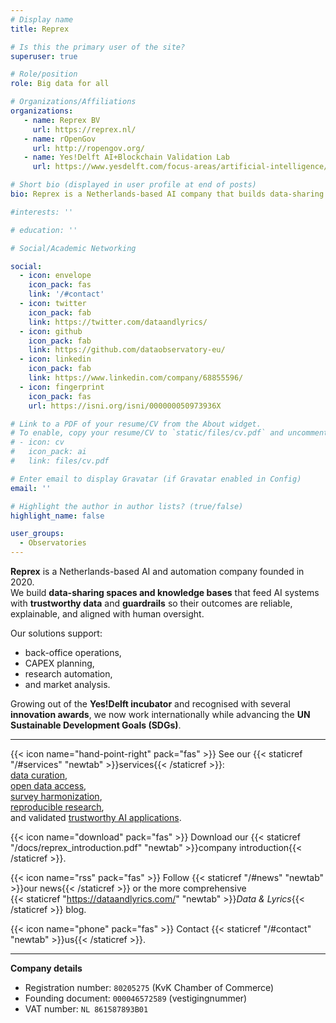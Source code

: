 ```yaml
---
# Display name
title: Reprex

# Is this the primary user of the site?
superuser: true

# Role/position
role: Big data for all

# Organizations/Affiliations
organizations:
   - name: Reprex BV
     url: https://reprex.nl/
   - name: rOpenGov
     url: http://ropengov.org/
   - name: Yes!Delft AI+Blockchain Validation Lab
     url: https://www.yesdelft.com/focus-areas/artificial-intelligence/

# Short bio (displayed in user profile at end of posts)
bio: Reprex is a Netherlands-based AI company that builds data-sharing spaces and knowledge bases to deliver trustworthy, explainable, and human-controlled AI.

#interests: ''

# education: ''

# Social/Academic Networking

social:
  - icon: envelope
    icon_pack: fas
    link: '/#contact'
  - icon: twitter
    icon_pack: fab
    link: https://twitter.com/dataandlyrics/
  - icon: github
    icon_pack: fab
    link: https://github.com/dataobservatory-eu/
  - icon: linkedin
    icon_pack: fab
    link: https://www.linkedin.com/company/68855596/
  - icon: fingerprint
    icon_pack: fas
    url: https://isni.org/isni/000000050973936X

# Link to a PDF of your resume/CV from the About widget.
# To enable, copy your resume/CV to `static/files/cv.pdf` and uncomment the lines below.
# - icon: cv
#   icon_pack: ai
#   link: files/cv.pdf

# Enter email to display Gravatar (if Gravatar enabled in Config)
email: ''

# Highlight the author in author lists? (true/false)
highlight_name: false

user_groups:
  - Observatories
---
```


**Reprex** is a Netherlands-based AI and automation company founded in 2020.  
We build **data-sharing spaces and knowledge bases** that feed AI systems with **trustworthy data** and **guardrails** so their outcomes are reliable, explainable, and aligned with human oversight.  

Our solutions support:  
- back-office operations,  
- CAPEX planning,  
- research automation,  
- and market analysis.  

Growing out of the **Yes!Delft incubator** and recognised with several **innovation awards**, we now work internationally while advancing the **UN Sustainable Development Goals (SDGs)**.  

---

{{< icon name="hand-point-right" pack="fas" >}} See our {{< staticref "/#services" "newtab" >}}services{{< /staticref >}}:  
[data curation](/service/data-curation/),  
[open data access](/service/open-data/),  
[survey harmonization](/software/retroharmonize/),  
[reproducible research](/service/research/),  
and validated [trustworthy AI applications](/service/trustworthy-ai/).  

{{< icon name="download" pack="fas" >}} Download our {{< staticref "/docs/reprex_introduction.pdf" "newtab" >}}company introduction{{< /staticref >}}.  

{{< icon name="rss" pack="fas" >}} Follow {{< staticref "/#news" "newtab" >}}our news{{< /staticref >}} or the more comprehensive  
{{< staticref "https://dataandlyrics.com/" "newtab" >}}*Data & Lyrics*{{< /staticref >}} blog.  

{{< icon name="phone" pack="fas" >}}  Contact {{< staticref "/#contact" "newtab" >}}us{{< /staticref >}}.  

---

**Company details**  
- Registration number: `80205275` (KvK Chamber of Commerce)  
- Founding document: `000046572589` (vestigingnummer)  
- VAT number: `NL 861587893B01`  
